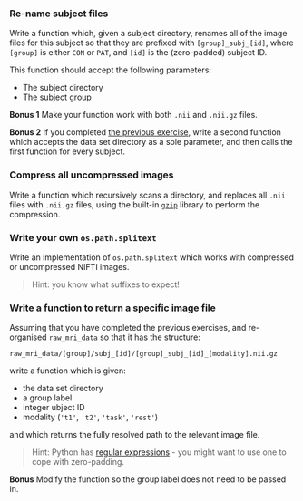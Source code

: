### Re-name subject files


Write a function which, given a subject directory, renames all of the image
files for this subject so that they are prefixed with `[group]_subj_[id]`,
where `[group]` is either `CON` or `PAT`, and `[id]` is the (zero-padded)
subject ID.


This function should accept the following parameters:
 - The subject directory
 - The subject group


**Bonus 1** Make your function work with both `.nii` and `.nii.gz` files.

**Bonus 2** If you completed [the previous exercise](#re-organise-a-data-set),
write a second function which accepts the data set directory as a sole
parameter, and then calls the first function for every subject.


### Compress all uncompressed images


Write a function which recursively scans a directory, and replaces all `.nii`
files with `.nii.gz` files, using the built-in
[`gzip`](https://docs.python.org/3.5/library/gzip.html) library to perform
the compression.


### Write your own `os.path.splitext`


Write an implementation of `os.path.splitext` which works with compressed or
uncompressed NIFTI images.


> Hint: you know what suffixes to expect!


### Write a function to return a specific image file


Assuming that you have completed the previous exercises, and re-organised
`raw_mri_data` so that it has the structure:

  `raw_mri_data/[group]/subj_[id]/[group]_subj_[id]_[modality].nii.gz`

write a function which is given:

 - the data set directory
 - a group label
 - integer ubject ID
 - modality (`'t1'`, `'t2'`, `'task'`, `'rest'`)

and which returns the fully resolved path to the relevant image file.

 > Hint: Python has [regular
   expressions](https://docs.python.org/3.5/library/re.html) - you might want
   to use one to cope with zero-padding.

**Bonus** Modify the function so the group label does not need to be passed in.
